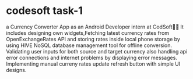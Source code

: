 # codesoft task-1
a Currency Converter App as an Android Developer intern at CodSoft🚀💡 It includes designing own widgets,Fetching latest currency rates from OpenExchangeRates API and storing rates inside local phone storage by using HIVE NoSQL database management tool for offline conversion. Validating user inputs for both source and target currency also handling api error connections and internet problems by displaying error messages. Implementing manual curreny rates update refresh button with simple UI designs.
